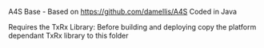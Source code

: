 A4S Base - Based on https://github.com/damellis/A4S
Coded in Java

Requires the TxRx Library:
Before building and deploying copy the platform dependant TxRx library to this folder